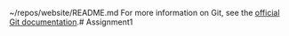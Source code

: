 ~/repos/website/README.md
For more information on Git, see the
[official Git documentation](https://git-scm.com/).# Assignment1
